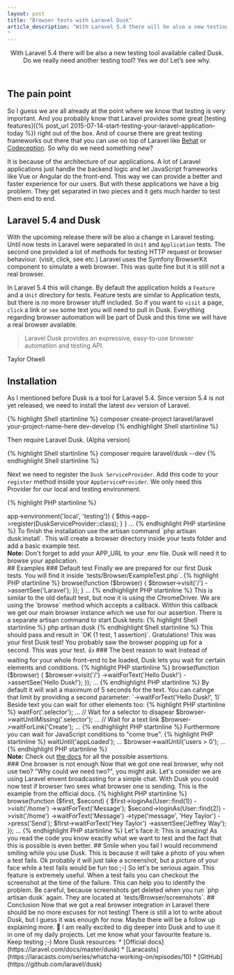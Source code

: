 ```yaml
---
layout: post
title: "Browser tests with Laravel Dusk"
article_description: "With Laravel 5.4 there will be also a new testing tool available called Dusk. Do we really need another testing tool? Yes we do! Let’s see why.
"
---
```



<header>
With Laravel 5.4 there will be also a new testing tool available called Dusk. Do we really need another testing tool? Yes we do! Let’s see why.
</header>

## The pain point

So I guess we are all already at the point where we know that testing is very important. And you probably know that Laravel provides some great [testing features]({% post_url 2015-07-14-start-testing-your-laravel-application-today %}) right out of the box. And of course there are great testing frameworks out there that you can use on top of Laravel like [Behat](http://behat.org/en/latest) or [Codeception](http://codeception.com/). So why do we need something new?

It is because of the architecture of our applications. A lot of Laravel applications just handle the backend logic and let JavaScript frameworks like Vue or Angular do the front-end. This way we can provide a better and faster experience for our users. But with these applications we have a big problem. They get separated in two pieces and it gets much harder to test them end to end.

## Laravel 5.4 and Dusk

With the upcoming release there will be also a change in Laravel testing. Until now tests in Laravel were separated in `Unit` and `Application` tests. The second one provided a lot of methods for testing HTTP request or browser behaviour. (visit, click, see etc.) Laravel uses the Symfony BrowserKit component to simulate a web browser. This was quite fine but it is still not a real browser.


In Laravel 5.4 this will change. By default the application holds a `Feature` and a `Unit` directory for tests. Feature tests are similar to Application tests, but there is no more browser stuff included. So if you want to `visit` a page, `click` a link or `see` some text you will need to pull in Dusk. Everything regarding browser automation will be part of Dusk and this time we will have a real browser available.

<blockquote>Laravel Dusk provides an expressive, easy-to-use browser automation and testing API. </blockquote>
<p class="quote-author">Taylor Otwell</p>

## Installation

As I mentioned before Dusk is a tool for Laravel 5.4. Since version 5.4 is not yet released, we need to install the latest `dev` version of Laravel.

{% highlight Shell startinline %}
composer create-project laravel/laravel your-project-name-here dev-develop
{% endhighlight Shell startinline %}

Then require Laravel Dusk. (Alpha version)

{% highlight Shell startinline %}
composer require laravel/dusk --dev
{% endhighlight Shell startinline %}

Next we need to register the `Dusk ServiceProvider`. Add this code to your `register` method inside your `AppServiceProvider`. We only need this Provider for our local and testing environment.

{% highlight PHP startinline %}
<?php
...
public function register()
{
	if ($this->app->environment('local', 'testing')) {
		$this->app->register(DuskServiceProvider::class);
	}
}
...
{% endhighlight PHP startinline %}

To finish the installation use the artisan command `php artisan dusk:install`. This will create a browser directory inside your tests folder and add a basic example test.

<div class="note"><strong>Note:</strong> Don't forget to add your APP_URL to your .env file. Dusk will need it to browse your application.</div>

## Examples

### Default test
Finally we are prepared for our first Dusk tests. You will find it inside `tests/Browser/ExampleTest.php`.
{% highlight PHP startinline %}
<?php
...
public function testBasicExample()
{
	$this->browse(function ($browser) {
		$browser->visit('/')
			->assertSee('Laravel');
	});
}
...
{% endhighlight PHP startinline %}

This is similar to the old default test, but now it is using the ChromeDriver. We are using the `browse` method which accepts a callback. Within this callback we get our main browser instance which we use for our assertion. There is a separate artisan command to start Dusk tests:

{% highlight Shell startinline %}
php artisan dusk
{% endhighlight Shell startinline %}

This should pass and result in `OK (1 test, 1 assertion)`. Gratulations! This was your first Dusk test! You probably saw the browser popping up for a second. This was your test. 👍

### The best reason to wait

Instead of waiting for your whole front-end to be loaded, Dusk lets you wait for certain elements and conditions.

{% highlight PHP startinline %}
<?php
...
$this->browse(function ($browser) {
	$browser->visit('/')
		->waitForText('Hello Dusk!')
		->assertSee('Hello Dusk!');
});
...
{% endhighlight PHP startinline %}

By default it will wait a maximum of 5 seconds for the text. You can cahnge that limit by providing a second parameter: `->waitForText('Hello Dusk!', 1)`

Beside text you can wait for other elements too:

{% highlight PHP startinline %}
<?php
...
// Wait for a selector
$browser->waitFor('.selector');
...
// Wait for a selector to disapear
$browser->waitUntilMissing('.selector');
...
// Wait for a text link
$browser->waitForLink('Create');
...
{% endhighlight PHP startinline %}

Furthermore you can wait for JavaScript conditions to "come true".

{% highlight PHP startinline %}
<?php
...
$browser->waitUntil('appLoaded');
...
$browser->waitUntil('users > 0');
...
{% endhighlight PHP startinline %}

<div class="note"><strong>Note:</strong> Check out <a href="https://laravel.com/docs/master/dusk#available-assertions">the docs</a> for all the possible assertions.</div>

### One browser is not enough

Now that we got one real browser, why not use two? "Why could we need two?", you might ask. Let's consider we are using Laravel envent broadcasting for a simple chat. With Dusk you could now test if browser two sees what browser one is sending. This is the example from the official docs.

{% highlight PHP startinline %}
<?php
...
$this->browse(function ($first, $second) {
    $first->loginAs(User::find(1))
            ->visit('/home')
            ->waitForText('Message');

    $second->loginAs(User::find(2))
            ->visit('/home')
            ->waitForText('Message')
            ->type('message', 'Hey Taylor')
            ->press('Send');

    $first->waitForText('Hey Taylor')
           ->assertSee('Jeffrey Way');
});
...
{% endhighlight PHP startinline %}

Let's face it: This is amazing! As you read the code you know exactly what we want to test and the fact that this is possible is even better.

## Smile when you fail

I would recommend smiling while you use Dusk. This is because it will take a photo of you when a test fails. Ok probably it will just take a screenshot, but a picture of your face while a test fails would be fun too ;-)

So let's be serious again. This feature is extremely useful. When a test fails you can checkout the screenshot at the time of the failure. This can help you to identify the problem. Be careful, because screenshots get deleted when you run `php artisan dusk` again. They are located at `tests/Browser/screenshots`.





## Conclusion

Now that we got a real browser integration in Laravel there should be no more excuses for not testing! There is still a lot to write about Dusk, but I guess it was enough for now. Maybe there will be a follow up explaining more. 🤠 I am really excited to dig deeper into Dusk and to use it in one of my daily projects. Let me know what your favourite feature is. Keep testing ;-)

More Dusk resources:

* [Official docs](https://laravel.com/docs/master/dusk)
* [Laracasts](https://laracasts.com/series/whatcha-working-on/episodes/10)
* [GitHub](https://github.com/laravel/dusk)
 



 
 

